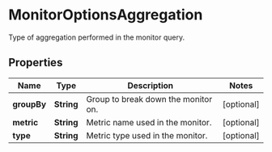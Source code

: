 

# MonitorOptionsAggregation

Type of aggregation performed in the monitor query.

## Properties

Name | Type | Description | Notes
------------ | ------------- | ------------- | -------------
**groupBy** | **String** | Group to break down the monitor on. |  [optional]
**metric** | **String** | Metric name used in the monitor. |  [optional]
**type** | **String** | Metric type used in the monitor. |  [optional]



